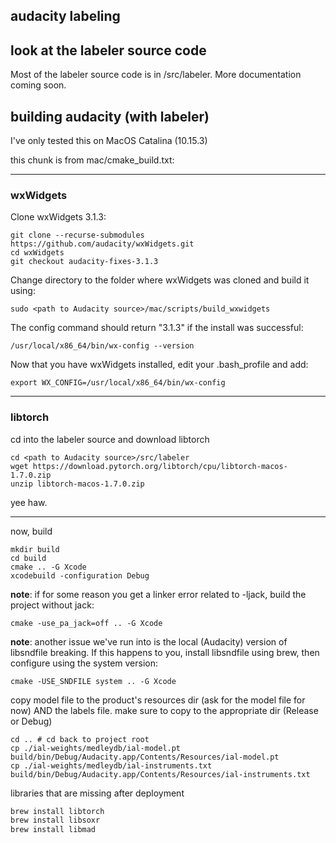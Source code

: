 ## audacity labeling 

## look at the labeler source code
Most of the labeler source code is in /src/labeler. More documentation coming soon.

## building audacity (with labeler)
I've only tested this on MacOS Catalina (10.15.3)

this chunk is from mac/cmake_build.txt:

---
### wxWidgets
Clone wxWidgets 3.1.3:
```
git clone --recurse-submodules https://github.com/audacity/wxWidgets.git
cd wxWidgets
git checkout audacity-fixes-3.1.3
```
Change directory to the folder where wxWidgets was cloned and build it using:

```
sudo <path to Audacity source>/mac/scripts/build_wxwidgets
```

The config command should return "3.1.3" if the install was successful:
```
/usr/local/x86_64/bin/wx-config --version
```

Now that you have wxWidgets installed, edit your .bash_profile and add:
```
export WX_CONFIG=/usr/local/x86_64/bin/wx-config
```
---
### libtorch

cd into the labeler source and download libtorch
```
cd <path to Audacity source>/src/labeler
wget https://download.pytorch.org/libtorch/cpu/libtorch-macos-1.7.0.zip
unzip libtorch-macos-1.7.0.zip
```
yee haw. 

---

now, build
```
mkdir build
cd build
cmake .. -G Xcode
xcodebuild -configuration Debug
```

__note__: if for some reason you get a linker error related to -ljack, build the project without jack:
```
cmake -use_pa_jack=off .. -G Xcode
```
__note__: another issue we've run into is the local (Audacity) version of libsndfile breaking. If this happens to you, install libsndfile using brew, then configure using the system version:
```
cmake -USE_SNDFILE system .. -G Xcode
```

copy model file to the product's resources dir (ask for the model file for now)
AND the labels file. make sure to copy to the appropriate dir (Release or Debug)
```
cd .. # cd back to project root
cp ./ial-weights/medleydb/ial-model.pt build/bin/Debug/Audacity.app/Contents/Resources/ial-model.pt
cp ./ial-weights/medleydb/ial-instruments.txt build/bin/Debug/Audacity.app/Contents/Resources/ial-instruments.txt
```

libraries that are missing after deployment
```bash
brew install libtorch
brew install libsoxr
brew install libmad
```